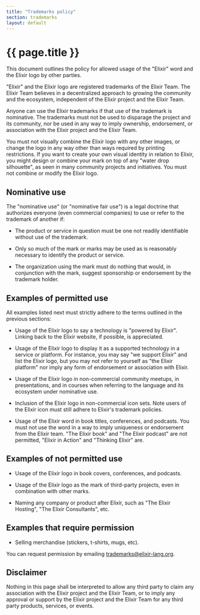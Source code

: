 ```yaml
---
title: "Trademarks policy"
section: trademarks
layout: default
---
```


# {{ page.title }}

This document outlines the policy for allowed usage of the "Elixir" word and the Elixir logo by other parties.

"Elixir" and the Elixir logo are registered trademarks of the Elixir Team. The Elixir Team believes in a decentralized approach to growing the community and the ecosystem, independent of the Elixir project and the Elixir Team.

Anyone can use the Elixir trademarks if that use of the trademark is nominative. The trademarks must not be used to disparage the project and its community, nor be used in any way to imply ownership, endorsement, or association with the Elixir project and the Elixir Team.

You must not visually combine the Elixir logo with any other images, or change the logo in any way other than ways required by printing restrictions. If you want to create your own visual identity in relation to Elixir, you might design or combine your mark on top of any "water drop silhouette", as seen in many community projects and initiatives. You must not combine or modify the Elixir logo.

## Nominative use

The "nominative use" (or "nominative fair use") is a legal doctrine that authorizes everyone (even commercial companies) to use or refer to the trademark of another if:

  * The product or service in question must be one not readily identifiable without use of the trademark.

  * Only so much of the mark or marks may be used as is reasonably necessary to identify the product or service.

  * The organization using the mark must do nothing that would, in conjunction with the mark, suggest sponsorship or endorsement by the trademark holder.

## Examples of permitted use

All examples listed next must strictly adhere to the terms outlined in the previous sections:

  * Usage of the Elixir logo to say a technology is "powered by Elixir". Linking back to the Elixir website, if possible, is appreciated.

  * Usage of the Elixir logo to display it as a supported technology in a service or platform. For instance, you may say "we support Elixir" and list the Elixir logo, but you may not refer to yourself as "the Elixir platform" nor imply any form of endorsement or association with Elixir.

  * Usage of the Elixir logo in non-commercial community meetups, in presentations, and in courses when referring to the language and its ecosystem under nominative use.

  * Inclusion of the Elixir logo in non-commercial icon sets. Note users of the Elixir icon must still adhere to Elixir's trademark policies.

  * Usage of the Elixir word in book titles, conferences, and podcasts. You must not use the word in a way to imply uniqueness or endorsement from the Elixir team. "The Elixir book" and "The Elixir podcast" are not permitted, "Elixir in Action" and "Thinking Elixir" are.

## Examples of not permitted use

  * Usage of the Elixir logo in book covers, conferences, and podcasts.

  * Usage of the Elixir logo as the mark of third-party projects, even in combination with other marks.

  * Naming any company or product after Elixir, such as "The Elixir Hosting", "The Elixir Consultants", etc.

## Examples that require permission

  * Selling merchandise (stickers, t-shirts, mugs, etc).

You can request permission by emailing trademarks@elixir-lang.org.

## Disclaimer

Nothing in this page shall be interpreted to allow any third party to claim any association with the Elixir project and the Elixir Team, or to imply any approval or support by the Elixir project and the Elixir Team for any third party products, services, or events.

